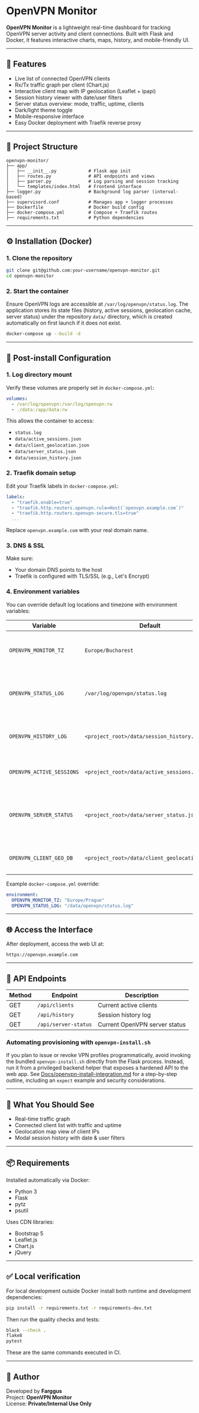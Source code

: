 # OpenVPN Monitor

**OpenVPN Monitor** is a lightweight real-time dashboard for tracking OpenVPN server activity and client connections. Built with Flask and Docker, it features interactive charts, maps, history, and mobile-friendly UI.

---

## 🚀 Features

- Live list of connected OpenVPN clients
- Rx/Tx traffic graph per client (Chart.js)
- Interactive client map with IP geolocation (Leaflet + ipapi)
- Session history viewer with date/user filters
- Server status overview: mode, traffic, uptime, clients
- Dark/light theme toggle
- Mobile-responsive interface
- Easy Docker deployment with Traefik reverse proxy

---

## 📁 Project Structure

```
openvpn-monitor/
├── app/
│   ├── __init__.py            # Flask app init
│   ├── routes.py              # API endpoints and views
│   ├── parser.py              # Log parsing and session tracking
│   └── templates/index.html   # Frontend interface
├── logger.py                  # Background log parser (interval-based)
├── supervisord.conf           # Manages app + logger processes
├── Dockerfile                 # Docker build config
├── docker-compose.yml         # Compose + Traefik routes
├── requirements.txt           # Python dependencies
```

---

## ⚙️ Installation (Docker)

### 1. Clone the repository

```bash
git clone git@github.com:your-username/openvpn-monitor.git
cd openvpn-monitor
```

### 2. Start the container

Ensure OpenVPN logs are accessible at `/var/log/openvpn/status.log`. The application stores its
state files (history, active sessions, geolocation cache, server status) under the repository
`data/` directory, which is created automatically on first launch if it does not exist.

```bash
docker-compose up --build -d
```

---

## 🔧 Post-install Configuration

### 1. Log directory mount

Verify these volumes are properly set in `docker-compose.yml`:

```yaml
volumes:
  - /var/log/openvpn:/var/log/openvpn:rw
  - ./data:/app/data:rw
```

This allows the container to access:

- `status.log`
- `data/active_sessions.json`
- `data/client_geolocation.json`
- `data/server_status.json`
- `data/session_history.json`

### 2. Traefik domain setup

Edit your Traefik labels in `docker-compose.yml`:

```yaml
labels:
  - "traefik.enable=true"
  - "traefik.http.routers.openvpn.rule=Host(`openvpn.example.com`)"
  - "traefik.http.routers.openvpn-secure.tls=true"
  ...
```

Replace `openvpn.example.com` with your real domain name.

### 3. DNS & SSL

Make sure:

- Your domain DNS points to the host
- Traefik is configured with TLS/SSL (e.g., Let's Encrypt)

### 4. Environment variables

You can override default log locations and timezone with environment variables:

| Variable | Default | Description |
|----------|---------|-------------|
| `OPENVPN_MONITOR_TZ` | `Europe/Bucharest` | Timezone used to compute session durations. |
| `OPENVPN_STATUS_LOG` | `/var/log/openvpn/status.log` | Path to the OpenVPN status log parsed for active clients. |
| `OPENVPN_HISTORY_LOG` | `<project_root>/data/session_history.json` | File used to persist session history entries. |
| `OPENVPN_ACTIVE_SESSIONS` | `<project_root>/data/active_sessions.json` | JSON file storing in-progress sessions. |
| `OPENVPN_SERVER_STATUS` | `<project_root>/data/server_status.json` | Optional JSON file with aggregated server status information. |
| `OPENVPN_CLIENT_GEO_DB` | `<project_root>/data/client_geolocation.json` | Local cache of IP geolocation metadata. |

Example `docker-compose.yml` override:

```yaml
environment:
  OPENVPN_MONITOR_TZ: "Europe/Prague"
  OPENVPN_STATUS_LOG: "/data/openvpn/status.log"
```

---

## 🌐 Access the Interface

After deployment, access the web UI at:

```
https://openvpn.example.com
```

---

## 📡 API Endpoints

| Method | Endpoint            | Description                    |
|--------|---------------------|--------------------------------|
| GET    | `/api/clients`      | Current active clients         |
| GET    | `/api/history`      | Session history log            |
| GET    | `/api/server-status`| Current OpenVPN server status  |

### Automating provisioning with `openvpn-install.sh`

If you plan to issue or revoke VPN profiles programmatically, avoid invoking the bundled
`openvpn-install.sh` directly from the Flask process. Instead, run it from a privileged backend
helper that exposes a hardened API to the web app. See [Docs/openvpn-install-integration.md](Docs/openvpn-install-integration.md)
for a step-by-step outline, including an `expect` example and security considerations.

---

## 🧪 What You Should See

- Real-time traffic graph
- Connected client list with traffic and uptime
- Geolocation map view of client IPs
- Modal session history with date & user filters

---

## 📦 Requirements

Installed automatically via Docker:

- Python 3
- Flask
- pytz
- psutil

Uses CDN libraries:

- Bootstrap 5
- Leaflet.js
- Chart.js
- jQuery

---

## ✅ Local verification

For local development outside Docker install both runtime and development dependencies:

```bash
pip install -r requirements.txt -r requirements-dev.txt
```

Then run the quality checks and tests:

```bash
black --check .
flake8
pytest
```

These are the same commands executed in CI.

---

## 👤 Author

Developed by **Farggus**  
Project: **OpenVPN Monitor**  
License: **Private/Internal Use Only**

